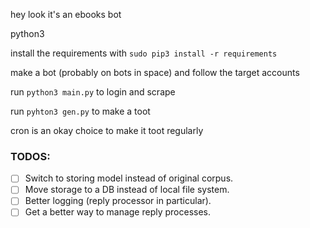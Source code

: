 hey look it's an ebooks bot

python3

install the requirements with `sudo pip3 install -r requirements`

make a bot (probably on bots in space) and follow the target accounts

run `python3 main.py` to login and scrape

run `pyhton3 gen.py` to make a toot

cron is an okay choice to make it toot regularly

### TODOS:
* [ ] Switch to storing model instead of original corpus.
* [ ] Move storage to a DB instead of local file system.
* [ ] Better logging (reply processor in particular).
* [ ] Get a better way to manage reply processes.
